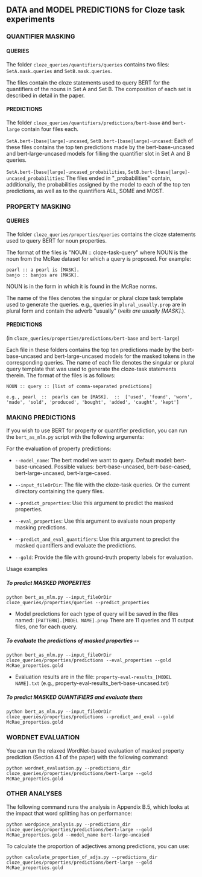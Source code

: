 

## DATA and MODEL PREDICTIONS for Cloze task experiments


### QUANTIFIER MASKING

#### QUERIES

The folder `cloze_queries/quantifiers/queries` contains two files: `SetA.mask.queries` and `SetB.mask.queries`. 

The files contain the cloze statements used to query BERT for the quantifiers of the nouns in Set A and Set B. The composition of each set is described in detail in the paper.


#### PREDICTIONS

The folder `cloze_queries/quantifiers/predictions/bert-base` and `bert-large` contain four files each. 

`SetA.bert-[base|large]-uncased`, `SetB.bert-[base|large]-uncased`: Each of these files contains the top ten predictions made by the bert-base-uncased and bert-large-uncased models for filling the quantifier slot in Set A and B queries.

`SetA.bert-[base|large]-uncased_probabilities`, `SetB.bert-[base|large]-uncased_probabilities`: The files ended in "\_probabilities" contain, additionally, the probabilities assigned by the model to each of the top ten predictions, as well as to the quantifiers ALL, SOME and MOST.


### PROPERTY MASKING

#### QUERIES

The folder `cloze_queries/properties/queries` contains the cloze statements used to query BERT for noun properties. 

The format of the files is "NOUN :: cloze-task-query" where NOUN is the noun from the McRae dataset for which a query is proposed. For example:

```
pearl :: a pearl is [MASK].
banjo :: banjos are [MASK].
```

NOUN is in the form in which it is found in the McRae norms. 

The name of the files denotes the singular or plural cloze task template used to generate the queries. 
e.g., queries in `plural_usually.prop` are in plural form and contain the adverb "usually" (_veils are usually [MASK]._).


#### PREDICTIONS

(in `cloze_queries/properties/predictions/bert-base` and `bert-large`)

Each file in these folders contains the top ten predictions made by the bert-base-uncased and bert-large-uncased models for the masked tokens in the corresponding queries. The name of each file denotes the singular or plural query template that was used to generate the cloze-task statements therein. The format of the files is as follows: 

```
NOUN :: query :: [list of comma-separated predictions] 

e.g., pearl  ::  pearls can be [MASK].  ::  ['used', 'found', 'worn', 'made', 'sold', 'produced', 'bought', 'added', 'caught', 'kept']
```


### MAKING PREDICTIONS

If you wish to use BERT for property or quantifier prediction, you can run the `bert_as_mlm.py` script with the following arguments:


For the evaluation of property predictions:

+ `--model_name`: The bert model we want to query. Default model: bert-base-uncased. Possible values: bert-base-uncased, bert-base-cased, bert-large-uncased, bert-large-cased.
	
+ `--input_fileOrDir`: The file with the cloze-task queries. Or the current directory containing the query files.

+ `--predict_properties`: Use this argument to predict the masked properties.

+ `--eval_properties`: Use this argument to evaluate noun property masking predictions.
						
+ `--predict_and_eval_quantifiers`: Use this argument to predict the masked quantifiers and evaluate the predictions.
						
+ `--gold`: Provide the file with ground-truth property labels for evaluation.


Usage examples

##### To predict MASKED PROPERTIES

`python bert_as_mlm.py --input_fileOrDir cloze_queries/properties/queries --predict_properties`

- Model predictions for each type of query will be saved in the files named: `[PATTERN].[MODEL NAME].prop` 
There are 11 queries and 11 output files, one for each query.

##### To evaluate the predictions of masked properties --

`python bert_as_mlm.py --input_fileOrDir cloze_queries/properties/predictions --eval_properties --gold McRae_properties.gold`

- Evaluation results are in the file: `property-eval-results_[MODEL NAME].txt` 
(e.g., property-eval-results_bert-base-uncased.txt)


##### To predict MASKED QUANTIFIERS and evaluate them 

`python bert_as_mlm.py --input_fileOrDir cloze_queries/properties/predictions --predict_and_eval --gold McRae_properties.gold`



### WORDNET EVALUATION 

You can run the relaxed WordNet-based evaluation of masked property prediction (Section 4.1 of the paper) with the following command:

`python wordnet_evaluation.py --predictions_dir cloze_queries/properties/predictions/bert-large --gold McRae_properties.gold`


### OTHER ANALYSES 

The following command runs the analysis in Appendix B.5, which looks at the impact that word splitting has on performance:

`python wordpiece_analysis.py --predictions_dir cloze_queries/properties/predictions/bert-large --gold McRae_properties.gold --model_name bert-large-uncased`

To calculate the proportion of adjectives among predictions, you can use:

`python calculate_proportion_of_adjs.py --predictions_dir cloze_queries/properties/predictions/bert-large --gold McRae_properties.gold`












